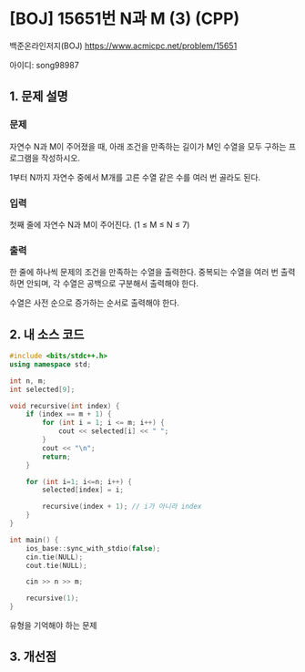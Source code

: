 # [BOJ] 15651번 N과 M (3) (CPP)


백준온라인저지(BOJ) https://www.acmicpc.net/problem/15651


아이디: song98987


## 1. 문제 설명

### 문제
자연수 N과 M이 주어졌을 때, 아래 조건을 만족하는 길이가 M인 수열을 모두 구하는 프로그램을 작성하시오.

1부터 N까지 자연수 중에서 M개를 고른 수열
같은 수를 여러 번 골라도 된다.

### 입력
첫째 줄에 자연수 N과 M이 주어진다. (1 ≤ M ≤ N ≤ 7)

### 출력
한 줄에 하나씩 문제의 조건을 만족하는 수열을 출력한다. 중복되는 수열을 여러 번 출력하면 안되며, 각 수열은 공백으로 구분해서 출력해야 한다.

수열은 사전 순으로 증가하는 순서로 출력해야 한다.

## 2. 내 소스 코드

```c++
#include <bits/stdc++.h>
using namespace std;

int n, m;
int selected[9];

void recursive(int index) {
    if (index == m + 1) {
        for (int i = 1; i <= m; i++) {
            cout << selected[i] << " ";
        }
        cout << "\n";
        return;
    }

    for (int i=1; i<=n; i++) {
        selected[index] = i;

        recursive(index + 1); // i가 아니라 index
    }
}

int main() {
    ios_base::sync_with_stdio(false);
    cin.tie(NULL);
    cout.tie(NULL);

    cin >> n >> m;

    recursive(1);
}
```

유형을 기억해야 하는 문제

## 3. 개선점
